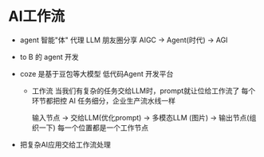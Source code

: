 # AI工作流
- agent 智能"体" 代理 LLM
  朋友圈分享
  AIGC -> Agent(时代) -> AGI
- to B 的 agent 开发

- coze 是基于豆包等大模型 低代码Agent 开发平台
  - 工作流
    当我们有复杂的任务交给LLM时，prompt就让位给工作流了
    每个环节都把控
    AI 任务细分，企业生产流水线一样

    输入节点 -> 交给LLM(优化prompt) -> 多模态LLM (图片) -> 输出节点(组织一下) 
    每一个位置都是一个工作节点
    ![]()

- 把复杂AI应用交给工作流处理 